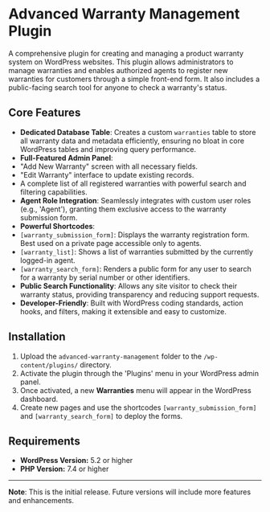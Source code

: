 # Advanced Warranty Management Plugin

A comprehensive plugin for creating and managing a product warranty system on WordPress websites. This plugin allows administrators to manage warranties and enables authorized agents to register new warranties for customers through a simple front-end form. It also includes a public-facing search tool for anyone to check a warranty's status.

## Core Features

*   **Dedicated Database Table**: Creates a custom `warranties` table to store all warranty data and metadata efficiently, ensuring no bloat in core WordPress tables and improving query performance.
*   **Full-Featured Admin Panel**:
   *   "Add New Warranty" screen with all necessary fields.
   *   "Edit Warranty" interface to update existing records.
   *   A complete list of all registered warranties with powerful search and filtering capabilities.
*   **Agent Role Integration**: Seamlessly integrates with custom user roles (e.g., 'Agent'), granting them exclusive access to the warranty submission form.
*   **Powerful Shortcodes**:
   *   `[warranty_submission_form]`: Displays the warranty registration form. Best used on a private page accessible only to agents.
   *   `[warranty_list]`: Shows a list of warranties submitted by the currently logged-in agent.
   *   `[warranty_search_form]`: Renders a public form for any user to search for a warranty by serial number or other identifiers.
*   **Public Search Functionality**: Allows any site visitor to check their warranty status, providing transparency and reducing support requests.
*   **Developer-Friendly**: Built with WordPress coding standards, action hooks, and filters, making it extensible and easy to customize.

## Installation

1.  Upload the `advanced-warranty-management` folder to the `/wp-content/plugins/` directory.
2.  Activate the plugin through the 'Plugins' menu in your WordPress admin panel.
3.  Once activated, a new **Warranties** menu will appear in the WordPress dashboard.
4.  Create new pages and use the shortcodes `[warranty_submission_form]` and `[warranty_search_form]` to deploy the forms.

## Requirements

*   **WordPress Version:** 5.2 or higher
*   **PHP Version:** 7.4 or higher

---
**Note**: This is the initial release. Future versions will include more features and enhancements.